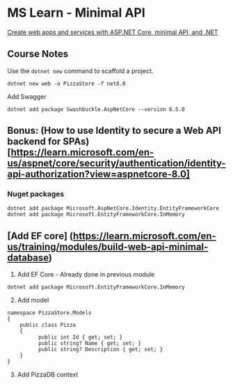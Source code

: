 
# MS Learn - Minimal API

[Create web apps and services with ASP.NET Core, minimal API, and .NET](https://learn.microsoft.com/en-us/training/modules/build-web-api-minimal-api)

## Course Notes

Use the `dotnet new` command to scaffold a project.

```
dotnet new web -o PizzaStore -f net8.0
```

Add Swagger

```
dotnet add package Swashbuckle.AspNetCore --version 6.5.0
```

## Bonus: (How to use Identity to secure a Web API backend for SPAs)[https://learn.microsoft.com/en-us/aspnet/core/security/authentication/identity-api-authorization?view=aspnetcore-8.0]

### Nuget packages

```
dotnet add package Microsoft.AspNetCore.Identity.EntityFrameworkCore
dotnet add package Microsoft.EntityFrameworkCore.InMemory

```


## [Add EF core] (https://learn.microsoft.com/en-us/training/modules/build-web-api-minimal-database)

1. Add EF Core - Already done in previous module

```
dotnet add package Microsoft.EntityFrameworkCore.InMemory
```

2. Add model

```
namespace PizzaStore.Models 
{
    public class Pizza
    {
          public int Id { get; set; }
          public string? Name { get; set; }
          public string? Description { get; set; }
    }
}
```

3. Add PizzaDB context